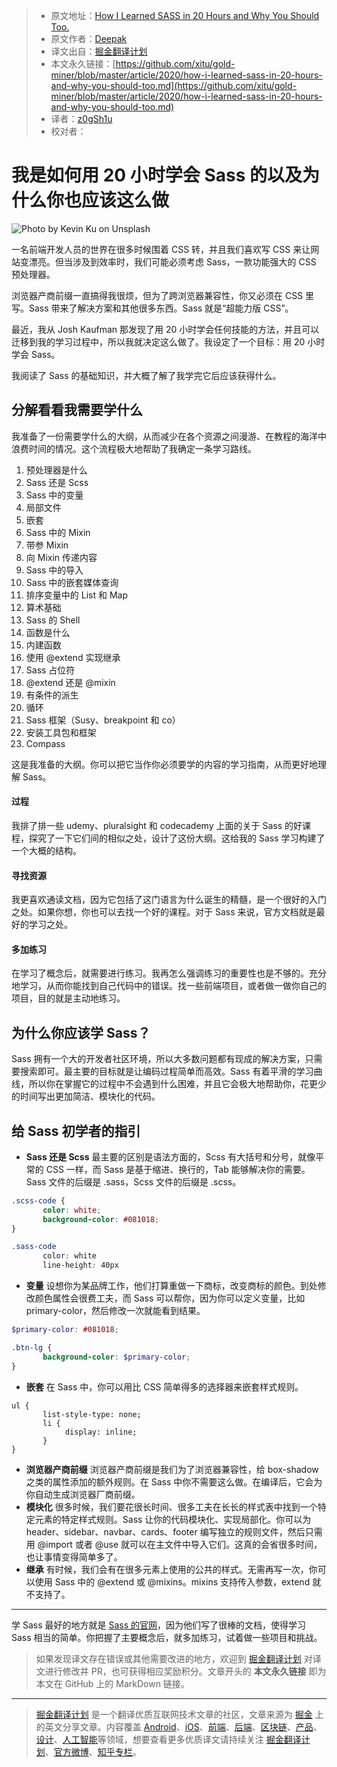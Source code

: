 > * 原文地址：[How I Learned SASS in 20 Hours and Why You Should Too.](https://medium.com/front-end-weekly/how-i-learned-sass-in-20-hours-and-why-you-should-too-a2fb92d0359c)
> * 原文作者：[Deepak](https://medium.com/@deepakgangwar4265)
> * 译文出自：[掘金翻译计划](https://github.com/xitu/gold-miner)
> * 本文永久链接：[https://github.com/xitu/gold-miner/blob/master/article/2020/how-i-learned-sass-in-20-hours-and-why-you-should-too.md](https://github.com/xitu/gold-miner/blob/master/article/2020/how-i-learned-sass-in-20-hours-and-why-you-should-too.md)
> * 译者：[z0gSh1u](https://github.com/z0gSh1u)
> * 校对者：

# 我是如何用 20 小时学会 Sass 的以及为什么你也应该这么做

![Photo by [Kevin Ku](https://unsplash.com/@ikukevk?utm_source=medium&utm_medium=referral) on [Unsplash](https://unsplash.com?utm_source=medium&utm_medium=referral)](https://cdn-images-1.medium.com/max/6706/0*CEjxaCtfB0OSJDzJ)

一名前端开发人员的世界在很多时候围着 CSS 转，并且我们喜欢写 CSS 来让网站变漂亮。但当涉及到效率时，我们可能必须考虑 Sass，一款功能强大的 CSS 预处理器。

浏览器产商前缀一直搞得我很烦，但为了跨浏览器兼容性，你又必须在 CSS 里写。Sass 带来了解决方案和其他很多东西。Sass 就是“超能力版 CSS”。

最近，我从 Josh Kaufman 那发现了用 20 小时学会任何技能的方法，并且可以迁移到我的学习过程中，所以我就决定这么做了。我设定了一个目标：用 20 小时学会 Sass。

我阅读了 Sass 的基础知识，并大概了解了我学完它后应该获得什么。

## 分解看看我需要学什么

我准备了一份需要学什么的大纲，从而减少在各个资源之间漫游、在教程的海洋中浪费时间的情况。这个流程极大地帮助了我确定一条学习路线。

1. 预处理器是什么
2. Sass 还是 Scss
3. Sass 中的变量
4. 局部文件
5. 嵌套
6. Sass 中的 Mixin
7. 带参 Mixin
8. 向 Mixin 传递内容
9. Sass 中的导入
10. Sass 中的嵌套媒体查询
11. 排序变量中的 List 和 Map
12. 算术基础
13. Sass 的 Shell
14. 函数是什么
15. 内建函数
16. 使用 @extend 实现继承
17. Sass 占位符
18. @extend 还是 @mixin
19. 有条件的派生
20. 循环
21. Sass 框架（Susy、breakpoint 和 co）
22. 安装工具包和框架
23. Compass

这是我准备的大纲。你可以把它当作你必须要学的内容的学习指南，从而更好地理解 Sass。

#### 过程

我排了排一些 udemy、pluralsight 和 codecademy 上面的关于 Sass 的好课程，探究了一下它们间的相似之处，设计了这份大纲。这给我的 Sass 学习构建了一个大概的结构。

#### 寻找资源

我更喜欢通读文档，因为它包括了这门语言为什么诞生的精髓，是一个很好的入门之处。如果你想，你也可以去找一个好的课程。对于 Sass 来说，官方文档就是最好的学习之处。

#### 多加练习

在学习了概念后，就需要进行练习。我再怎么强调练习的重要性也是不够的。充分地学习，从而你能找到自己代码中的错误。找一些前端项目，或者做一做你自己的项目，目的就是主动地练习。

## 为什么你应该学 Sass？

Sass 拥有一个大的开发者社区环境，所以大多数问题都有现成的解决方案，只需要搜索即可。最主要的目标就是让编码过程简单而高效。Sass 有着平滑的学习曲线，所以你在掌握它的过程中不会遇到什么困难，并且它会极大地帮助你，花更少的时间写出更加简洁、模块化的代码。

## 给 Sass 初学者的指引

* **Sass 还是 Scss** 最主要的区别是语法方面的，Scss 有大括号和分号，就像平常的 CSS 一样，而 Sass 是基于缩进、换行的，Tab 能够解决你的需要。Sass 文件的后缀是 .sass，Scss 文件的后缀是 .scss。

```scss
.scss-code {
       color: white;
       background-color: #081018;
}

.sass-code
       color: white
       line-height: 40px
```

* **变量** 设想你为某品牌工作，他们打算重做一下商标，改变商标的颜色。到处修改颜色属性会很费工夫，而 Sass 可以帮你，因为你可以定义变量，比如 primary-color，然后修改一次就能看到结果。

```scss
$primary-color: #081018;

.btn-lg {
       background-color: $primary-color;
}
```

* **嵌套** 在 Sass 中，你可以用比 CSS 简单得多的选择器来嵌套样式规则。

```
ul {
       list-style-type: none;
       li {
            display: inline;
       }
}
```

* **浏览器产商前缀** 浏览器产商前缀是我们为了浏览器兼容性，给 box-shadow 之类的属性添加的额外规则。在 Sass 中你不需要这么做。在编译后，它会为你自动生成浏览器厂商前缀。
* **模块化** 很多时候，我们要花很长时间、很多工夫在长长的样式表中找到一个特定元素的特定样式规则。Sass 让你的代码模块化、实现局部化。你可以为 header、sidebar、navbar、cards、footer 编写独立的规则文件，然后只需用 @import 或者 @use 就可以在主文件中导入它们。这真的会省很多时间，也让事情变得简单多了。
* **继承** 有时候，我们会有在很多元素上使用的公共的样式。无需再写一次，你可以使用 Sass 中的 @extend 或 @mixins。mixins 支持传入参数，extend 就不支持了。

---

学 Sass 最好的地方就是 [Sass 的官网](https://sass-lang.com/)，因为他们写了很棒的文档，使得学习 Sass 相当的简单。你把握了主要概念后，就多加练习，试着做一些项目和挑战。

> 如果发现译文存在错误或其他需要改进的地方，欢迎到 [掘金翻译计划](https://github.com/xitu/gold-miner) 对译文进行修改并 PR，也可获得相应奖励积分。文章开头的 **本文永久链接** 即为本文在 GitHub 上的 MarkDown 链接。

---

> [掘金翻译计划](https://github.com/xitu/gold-miner) 是一个翻译优质互联网技术文章的社区，文章来源为 [掘金](https://juejin.im) 上的英文分享文章。内容覆盖 [Android](https://github.com/xitu/gold-miner#android)、[iOS](https://github.com/xitu/gold-miner#ios)、[前端](https://github.com/xitu/gold-miner#前端)、[后端](https://github.com/xitu/gold-miner#后端)、[区块链](https://github.com/xitu/gold-miner#区块链)、[产品](https://github.com/xitu/gold-miner#产品)、[设计](https://github.com/xitu/gold-miner#设计)、[人工智能](https://github.com/xitu/gold-miner#人工智能)等领域，想要查看更多优质译文请持续关注 [掘金翻译计划](https://github.com/xitu/gold-miner)、[官方微博](http://weibo.com/juejinfanyi)、[知乎专栏](https://zhuanlan.zhihu.com/juejinfanyi)。
